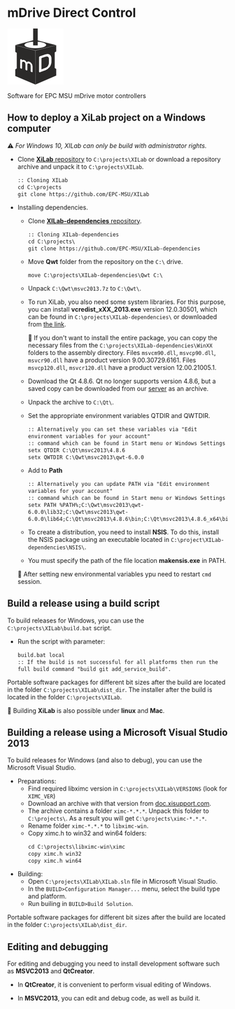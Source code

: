 # mDrive Direct Control

![](Resources/images/icons/motor_icon.png)

Software for EPC MSU mDrive motor controllers



## How to deploy a XiLab project on a Windows computer

:warning: *For Windows 10, XILab can only be build with administrator rights.*

- Clone [**XiLab** repository](https://github.com/EPC-MSU/XILab) to `C:\projects\XILab` or download a repository archive and unpack it to `C:\projects\XILab`.
  
  ```batch
  :: Cloning XILab
  cd C:\projects
  git clone https://github.com/EPC-MSU/XILab
  ```

- Installing dependencies.
  
  - Clone  [**XILab-dependencies** repository](https://github.com/EPC-MSU/XILab-dependencies).
    
    ```batch
    :: Cloning XILab-dependencies
    cd C:\projects\
    git clone https://github.com/EPC-MSU/XILab-dependencies
    ```
  
  - Move **Qwt** folder from the repository  on the `C:\` drive.
    
    ```batch
    move C:\projects\XILab-dependencies\Qwt C:\
    ```
  
  - Unpack `C:\Qwt\msvc2013.7z` to `C:\Qwt\`.
  
  - To run XiLab, you also need some system libraries. For this purpose, you can install **vcredist_xXX_2013.exe**  version 12.0.30501, which can be found in `C:\projects\XILab-dependencies\` or downloaded from [the link](https://www.microsoft.com/en-us/download/details.aspx?id=40784). 
    
     :bookmark_tabs: If you don't want to install the entire package, you can copy the necessary files from the `C:\projects\XILab-dependencies\WinXX` folders to the assembly directory.  Files `msvcm90.dll`, `msvcp90.dll`, `msvcr90.dll` have a product version 9.00.30729.6161. Files `msvcp120.dll`, `msvcr120.dll` have a product version 12.00.21005.1.
  
  - Download the Qt 4.8.6. Qt no longer supports version 4.8.6, but a saved copy can be downloaded from our [server](https://files.xisupport.com/XiLab_dependencies/Qt/msvc2013.7z) as an archive.
  
  - Unpack the archive to `C:\Qt\`.
  
  - Set the appropriate environment variables QTDIR and QWTDIR.
    
    ```batch
    :: Alternatively you can set these variables via "Edit environment variables for your account"
    :: command which can be found in Start menu or Windows Settings
    setx QTDIR C:\Qt\msvc2013\4.8.6
    setx QWTDIR C:\Qwt\msvc2013\qwt-6.0.0
    ```
  
  - Add to **Path** 
    
    ```batch
    :: Alternatively you can update PATH via "Edit environment variables for your account"
    :: command which can be found in Start menu or Windows Settings
    setx PATH %PATH%;C:\Qwt\msvc2013\qwt-6.0.0\lib32;C:\Qwt\msvc2013\qwt-6.0.0\lib64;C:\Qt\msvc2013\4.8.6\bin;C:\Qt\msvc2013\4.8.6_x64\bin
    ```
  
  - To create a distribution, you need to install **NSIS**. To do this, install the NSIS package using an executable located in `C:\project\XILab-dependencies\NSIS\`.
  
  - You must specify the path of the file location **makensis.exe** in PATH.
  
  :bookmark_tabs: After setting new environmental variables ypu need to restart `cmd` session.

## Build a release using a build script

To build releases for Windows, you can use the `C:\projects\XILab\build.bat` script.

- Run the script with parameter:
  
  ```batch
  build.bat local
  :: If the build is not successful for all platforms then run the full build command "build git add_service_build".
  ```

Portable software packages for different bit sizes after the build are located in the folder `C:\projects\XILab\dist_dir`.
 The installer after the build is located in the folder `C:\projects\XILab`.

:bookmark_tabs: Building **XiLab** is also possible under **linux** and **Mac**.

## Building a release using a Microsoft Visual Studio 2013

To build releases for Windows (and also to debug), you can use the  Microsoft Visual Studio.
* Preparations:
  - Find required libximc version in `C:\projects\XILab\VERSIONS` (look for `XIMC_VER`)
  - Download an archive with that version from [doc.xisupport.com](doc.xisupport.com).
  - The archive contains a folder `ximc-*.*.*`. Unpack this folder to `C:\projects\`. As a result you will get `C:\projects\ximc-*.*.*`.
  - Rename folder `ximc-*.*.*` to `libximc-win`.
  - Copy ximc.h to win32 and win64 folders:
    ```batch
    cd C:\projects\libximc-win\ximc
    copy ximc.h win32
    copy ximc.h win64
    ```
* Building:
  - Open `C:\projects\XILab\XILab.sln` file in Microsoft Visual Studio.
  -  In the `BUILD>Configuration Manager...` menu, select the build type and platform.
  - Run builing in `BUILD>Build Solution`.

Portable software packages for different bit sizes after the build are located in the folder `C:\projects\XILab\dist_dir`.

## Editing and debugging

For editing and debugging you need to install development software such as **MSVC2013** and **QtCreator**.

* In **QtCreator**, it is convenient to perform visual editing of Windows.

* In **MSVC2013**, you can edit and debug code, as well as build it.